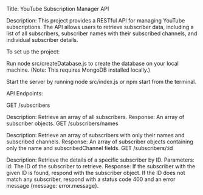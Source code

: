 Title: YouTube Subscription Manager API

Description:
This project provides a RESTful API for managing YouTube subscriptions. The API allows users to retrieve subscriber data, including a list of all subscribers, subscriber names with their subscribed channels, and individual subscriber details.

To set up the project:

Run node src/createDatabase.js to create the database on your local machine. (Note: This requires MongoDB installed locally.)

Start the server by running node src/index.js or npm start from the terminal.

API Endpoints:

GET /subscribers

Description: Retrieve an array of all subscribers.
Response: An array of subscriber objects.
GET /subscribers/names

Description: Retrieve an array of subscribers with only their names and subscribed channels.
Response: An array of subscriber objects containing only the name and subscribedChannel fields.
GET /subscribers/:id

Description: Retrieve the details of a specific subscriber by ID.
Parameters:
id: The ID of the subscriber to retrieve.
Response:
If the subscriber with the given ID is found, respond with the subscriber object.
If the ID does not match any subscriber, respond with a status code 400 and an error message {message: error.message}.
